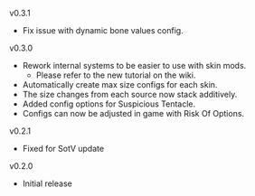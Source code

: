 v0.3.1
- Fix issue with dynamic bone values config.

v0.3.0
- Rework internal systems to be easier to use with skin mods.
  - Please refer to the new tutorial on the wiki.
- Automatically create max size configs for each skin.
- The size changes from each source now stack additively.
- Added config options for Suspicious Tentacle.
- Configs can now be adjusted in game with Risk Of Options.

v0.2.1
- Fixed for SotV update

v0.2.0
- Initial release